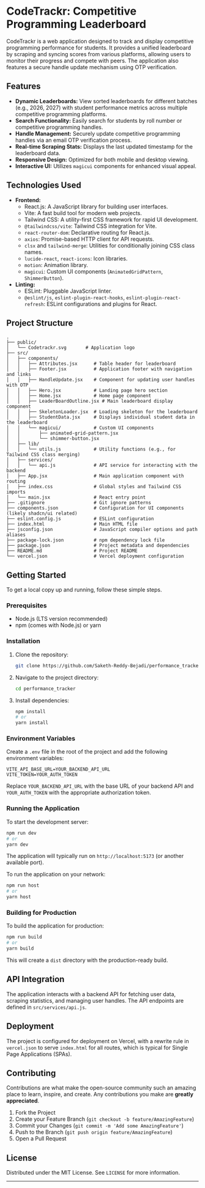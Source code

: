 # CodeTrackr: Competitive Programming Leaderboard

CodeTrackr is a web application designed to track and display competitive programming performance for students. It provides a unified leaderboard by scraping and syncing scores from various platforms, allowing users to monitor their progress and compete with peers. The application also features a secure handle update mechanism using OTP verification.

## Features

*   **Dynamic Leaderboards:** View sorted leaderboards for different batches (e.g., 2026, 2027) with student performance metrics across multiple competitive programming platforms.
*   **Search Functionality:** Easily search for students by roll number or competitive programming handles.
*   **Handle Management:** Securely update competitive programming handles via an email OTP verification process.
*   **Real-time Scraping Stats:** Displays the last updated timestamp for the leaderboard data.
*   **Responsive Design:** Optimized for both mobile and desktop viewing.
*   **Interactive UI:** Utilizes `magicui` components for enhanced visual appeal.

## Technologies Used

*   **Frontend:**
    *   React.js: A JavaScript library for building user interfaces.
    *   Vite: A fast build tool for modern web projects.
    *   Tailwind CSS: A utility-first CSS framework for rapid UI development.
    *   `@tailwindcss/vite`: Tailwind CSS integration for Vite.
    *   `react-router-dom`: Declarative routing for React.js.
    *   `axios`: Promise-based HTTP client for API requests.
    *   `clsx` and `tailwind-merge`: Utilities for conditionally joining CSS class names.
    *   `lucide-react`, `react-icons`: Icon libraries.
    *   `motion`: Animation library.
    *   `magicui`: Custom UI components (`AnimatedGridPattern`, `ShimmerButton`).
*   **Linting:**
    *   ESLint: Pluggable JavaScript linter.
    *   `@eslint/js`, `eslint-plugin-react-hooks`, `eslint-plugin-react-refresh`: ESLint configurations and plugins for React.

## Project Structure

```
.
├── public/
│   └── Codetrackr.svg       # Application logo
├── src/
│   ├── components/
│   │   ├── Attributes.jsx      # Table header for leaderboard
│   │   ├── Footer.jsx          # Application footer with navigation and links
│   │   ├── HandleUpdate.jsx    # Component for updating user handles with OTP
│   │   ├── Hero.jsx            # Landing page hero section
│   │   ├── Home.jsx            # Home page component
│   │   ├── LeaderBoardOutline.jsx # Main leaderboard display component
│   │   ├── SkeletonLoader.jsx  # Loading skeleton for the leaderboard
│   │   ├── StudentData.jsx     # Displays individual student data in the leaderboard
│   │   └── magicui/            # Custom UI components
│   │       ├── animated-grid-pattern.jsx
│   │       └── shimmer-button.jsx
│   ├── lib/
│   │   └── utils.js            # Utility functions (e.g., for Tailwind CSS class merging)
│   ├── services/
│   │   └── api.js              # API service for interacting with the backend
│   ├── App.jsx                 # Main application component with routing
│   ├── index.css               # Global styles and Tailwind CSS imports
│   └── main.jsx                # React entry point
├── .gitignore                  # Git ignore patterns
├── components.json             # Configuration for UI components (likely shadcn/ui related)
├── eslint.config.js            # ESLint configuration
├── index.html                  # Main HTML file
├── jsconfig.json               # JavaScript compiler options and path aliases
├── package-lock.json           # npm dependency lock file
├── package.json                # Project metadata and dependencies
├── README.md                   # Project README
└── vercel.json                 # Vercel deployment configuration
```

## Getting Started

To get a local copy up and running, follow these simple steps.

### Prerequisites

*   Node.js (LTS version recommended)
*   npm (comes with Node.js) or yarn

### Installation

1.  Clone the repository:
    ```bash
    git clone https://github.com/Saketh-Reddy-Bejadi/performance_tracker.git
    ```
2.  Navigate to the project directory:
    ```bash
    cd performance_tracker
    ```
3.  Install dependencies:
    ```bash
    npm install
    # or
    yarn install
    ```

### Environment Variables

Create a `.env` file in the root of the project and add the following environment variables:

```
VITE_API_BASE_URL=YOUR_BACKEND_API_URL
VITE_TOKEN=YOUR_AUTH_TOKEN
```

Replace `YOUR_BACKEND_API_URL` with the base URL of your backend API and `YOUR_AUTH_TOKEN` with the appropriate authorization token.

### Running the Application

To start the development server:

```bash
npm run dev
# or
yarn dev
```

The application will typically run on `http://localhost:5173` (or another available port).

To run the application on your network:

```bash
npm run host
# or
yarn host
```

### Building for Production

To build the application for production:

```bash
npm run build
# or
yarn build
```

This will create a `dist` directory with the production-ready build.

## API Integration

The application interacts with a backend API for fetching user data, scraping statistics, and managing user handles. The API endpoints are defined in `src/services/api.js`.

## Deployment

The project is configured for deployment on Vercel, with a rewrite rule in `vercel.json` to serve `index.html` for all routes, which is typical for Single Page Applications (SPAs).

## Contributing

Contributions are what make the open-source community such an amazing place to learn, inspire, and create. Any contributions you make are **greatly appreciated**.

1.  Fork the Project
2.  Create your Feature Branch (`git checkout -b feature/AmazingFeature`)
3.  Commit your Changes (`git commit -m 'Add some AmazingFeature'`)
4.  Push to the Branch (`git push origin feature/AmazingFeature`)
5.  Open a Pull Request

## License

Distributed under the MIT License. See `LICENSE` for more information.

---